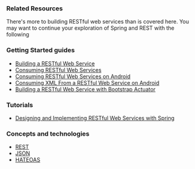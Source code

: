 ### Related Resources

There's more to building RESTful web services than is covered here. You may want to continue your exploration of Spring and REST with the following

### Getting Started guides

* [Building a RESTful Web Service][gs-rest-service]
* [Consuming RESTful Web Services][gs-consuming-rest]
* [Consuming RESTful Web Services on Android][gs-consuming-rest-android]
* [Consuming XML From a RESTful Web Service on Android][gs-consuming-rest-xml-android]
* [Building a RESTful Web Service with Bootstrap Actuator][gs-actuator-service]

[gs-rest-service]: /guides/gs/rest-service/
[gs-consuming-rest]: /guides/gs/consuming-rest/
[gs-consuming-rest-android]: /guides/gs/consuming-rest-android/
[gs-consuming-rest-xml-android]: /guides/gs/consuming-rest-xml-android/
[gs-actuator-service]: /guides/gs/actuator-service/

### Tutorials

* [Designing and Implementing RESTful Web Services with Spring][tut-rest]

[tut-rest]: /guides/tutorials/rest

### Concepts and technologies

* [REST][u-rest]
* [JSON][u-json]
* [HATEOAS][u-hateoas]

[u-rest]: /understanding/REST
[u-json]: /understanding/JSON
[u-hateoas]: /understanding/HATEOAS

